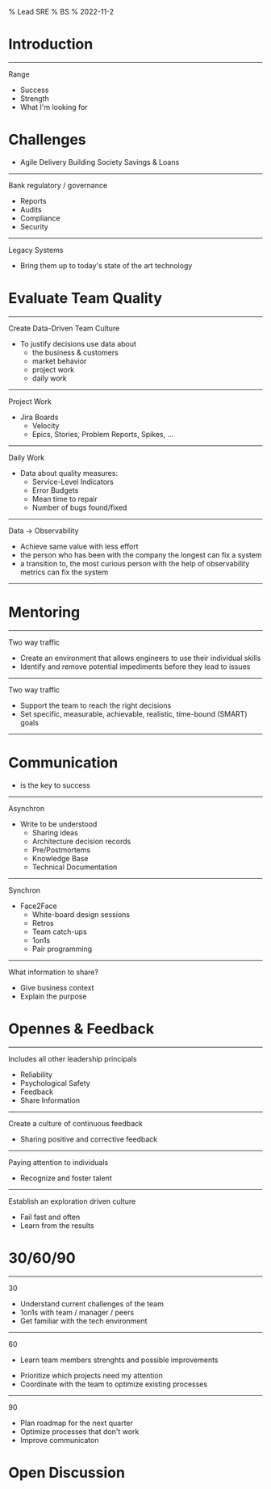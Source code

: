 % Lead SRE
% BS
% 2022-11-2

# Introduction

---

Range

- Success
- Strength
- What I'm looking for


# Challenges

- Agile Delivery Building Society Savings & Loans

---

Bank regulatory / governance

- Reports
- Audits
- Compliance
- Security

---

Legacy Systems

- Bring them up to today's state of the art technology

# Evaluate Team Quality

---

Create Data-Driven Team Culture

- To justify decisions use data about
  - the business & customers
  - market behavior
  - project work
  - daily work

---

Project Work

- Jira Boards
  - Velocity
  - Epics, Stories, Problem Reports, Spikes, ...

---

Daily Work

- Data about quality measures:
  - Service-Level Indicators
  - Error Budgets
  - Mean time to repair
  - Number of bugs found/fixed

---

Data -> Observability

- Achieve same value with less effort
- the person who has been with the company the longest can fix a system
- a transition to, the most curious person with the help of observability metrics can fix the system

---

# Mentoring

---

Two way traffic

- Create an environment that allows engineers to use their individual skills
- Identify and remove potential impediments before they lead to issues


---

Two way traffic

- Support the team to reach the right decisions
- Set specific, measurable, achievable, realistic, time-bound (SMART) goals

---

# Communication

- is the key to success

---

Asynchron

- Write to be understood
  - Sharing ideas
  - Architecture decision records
  - Pre/Postmortems
  - Knowledge Base
  - Technical Documentation

---

Synchron

- Face2Face
  - White-board design sessions
  - Retros
  - Team catch-ups
  - 1on1s
  - Pair programming

---

What information to share?

- Give business context
- Explain the purpose


# Opennes & Feedback

---

Includes all other leadership  principals

- Reliability
- Psychological Safety
- Feedback
- Share Information

---

Create a culture of continuous feedback

- Sharing positive and corrective feedback

---

Paying attention to individuals

- Recognize and foster talent

---

Establish an exploration driven culture

- Fail fast and often
- Learn from the results

<!--
---

My favorite questions

- Why does it seem inefficient to me?
- What is the added value in what is being done?
- Can we change this project into something simpler to get it done faster?
- What was the root cause and how can we mitigate this in the future?

---

-->

# 30/60/90

---

30

- Understand current challenges of the team
- 1on1s with team / manager / peers
- Get familiar with the tech environment

---

60

- Learn team members strenghts and possible improvements
<!-- - Evaluate team members recent work performance -->
- Prioritize which projects need my attention
- Coordinate with the team to optimize existing processes

---

90

- Plan roadmap for the next quarter
- Optimize processes that don't work
- Improve communicaton

# Open Discussion
